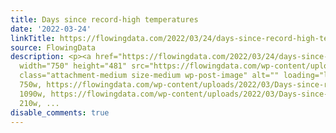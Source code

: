 ```yaml
---
title: Days since record-high temperatures
date: '2022-03-24'
linkTitle: https://flowingdata.com/2022/03/24/days-since-record-high-temperatures/
source: FlowingData
description: <p><a href="https://flowingdata.com/2022/03/24/days-since-record-high-temperatures/"><img
  width="750" height="481" src="https://flowingdata.com/wp-content/uploads/2022/03/Days-since-record-high-temps-1-750x481.png"
  class="attachment-medium size-medium wp-post-image" alt="" loading="lazy" srcset="https://flowingdata.com/wp-content/uploads/2022/03/Days-since-record-high-temps-1-750x481.png
  750w, https://flowingdata.com/wp-content/uploads/2022/03/Days-since-record-high-temps-1-1090x699.png
  1090w, https://flowingdata.com/wp-content/uploads/2022/03/Days-since-record-high-temps-1-210x135.png
  210w, ...
disable_comments: true
---
```

<p><a href="https://flowingdata.com/2022/03/24/days-since-record-high-temperatures/"><img width="750" height="481" src="https://flowingdata.com/wp-content/uploads/2022/03/Days-since-record-high-temps-1-750x481.png" class="attachment-medium size-medium wp-post-image" alt="" loading="lazy" srcset="https://flowingdata.com/wp-content/uploads/2022/03/Days-since-record-high-temps-1-750x481.png 750w, https://flowingdata.com/wp-content/uploads/2022/03/Days-since-record-high-temps-1-1090x699.png 1090w, https://flowingdata.com/wp-content/uploads/2022/03/Days-since-record-high-temps-1-210x135.png 210w, ...